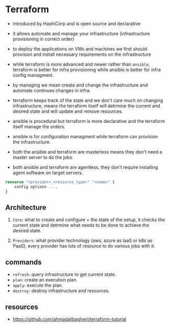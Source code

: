 # Terraform

- introduced by HashiCorp and is open source and declarative

- it allows automate and manage your infrastructure (infrastructure provisioning in correct order)

- to deploy the applications on VMs and machines we first should provision and install necessary requirements on the infrastructure

- while terraform is more advanced and newer rather than `ansible`, terraform is better for infra provisioning while ansible is better for infra config managment.

- by managing we mean create and change the infrastructure and automate continues changes in infra.

- terraform keeps track of the state and we don't care much on changing infrastructure, means the terraform itself will detrmine the current and desired state and will update and remove resources.

- ansible is procedural but terraform is more declarative and the terraform itself manage the orders.

- ansible is for configuration managment while terraform can provision the infrastructure.

- both the ansible and terraform are masterless means they don't need a master server to do the jobs.

- both ansible and terraform are agentless, they don't require installing agent software on target servers.

``` tf
resource "<provider>_<resource_type>" "<name>" {
    config options ....
}
```

## Architecture

1. `Core`: what to create and configure + the state of the setup, it checks the current state and detrmine what needs to be done to achieve the desired state.

1. `Providers`: what provider technology (aws, azure as IaaS or k8s as PaaS), every provider has lots of resource to do various jobs with it.

## commands

- `refresh`: query infrastructure to get current state.
- `plan`: create an execution plan.
- `apply`: execute the plan.
- `destroy`: destroy infrastructure and resources.

## resources

- <https://github.com/ahmadalibagheri/terraform-tutorial>
